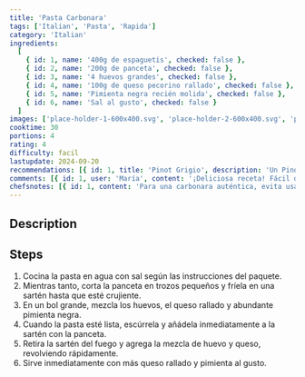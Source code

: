```yaml
---
title: 'Pasta Carbonara'
tags: ['Italian', 'Pasta', 'Rapida']
category: 'Italian'
ingredients:
  [
    { id: 1, name: '400g de espaguetis', checked: false },
    { id: 2, name: '200g de panceta', checked: false },
    { id: 3, name: '4 huevos grandes', checked: false },
    { id: 4, name: '100g de queso pecorino rallado', checked: false },
    { id: 5, name: 'Pimienta negra recién molida', checked: false },
    { id: 6, name: 'Sal al gusto', checked: false }
  ]
images: ['place-holder-1-600x400.svg', 'place-holder-2-600x400.svg', 'place-holder-3-600x400.svg']
cooktime: 30
portions: 4
rating: 4
difficulty: facil
lastupdate: 2024-09-20
recommendations: [{ id: 1, title: 'Pinot Grigio', description: 'Un Pinot Grigio italiano es la elección perfecta para acompañar tu Pasta Carbonara. Su acidez equilibrada y notas cítricas complementan la cremosidad del plato, mientras que su cuerpo ligero no opaca los sabores sutiles de la panceta y el queso.', img: 'place-holder-1-140x140.svg' }]
comments: [{ id: 1, user: 'María', content: '¡Deliciosa receta! Fácil de hacer y muy sabrosa.' }, { id: 2, user: 'Juan', content: 'La mejor carbonara que he probado. Gracias por compartir.' }]
chefsnotes: [{ id: 1, content: 'Para una carbonara auténtica, evita usar crema. La cremosidad debe provenir de la mezcla de huevos y queso.'}, { id: 2, content: 'Es crucial agregar la mezcla de huevos y queso fuera del fuego para evitar que se cocinen demasiado y se conviertan en huevos revueltos.' }, { id: 3, content: 'Puedes sustituir el pecorino por parmesano si lo prefieres o no encuentras pecorino.' }, { id: 4, content: 'La pasta debe estar muy caliente cuando se mezcla con los huevos para que se cocinen ligeramente con el calor residual.' }]
---
```


## Description

## Steps

1. Cocina la pasta en agua con sal según las instrucciones del paquete.
2. Mientras tanto, corta la panceta en trozos pequeños y fríela en una sartén hasta que esté crujiente.
3. En un bol grande, mezcla los huevos, el queso rallado y abundante pimienta negra.
4. Cuando la pasta esté lista, escúrrela y añádela inmediatamente a la sartén con la panceta.
5. Retira la sartén del fuego y agrega la mezcla de huevo y queso, revolviendo rápidamente.
6. Sirve inmediatamente con más queso rallado y pimienta al gusto.
